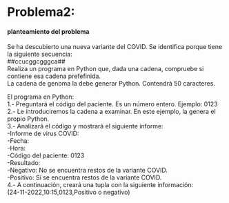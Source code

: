 # Problema2:

#### planteamiento del problema
Se ha descubierto una nueva variante del COVID. Se identifica porque tiene la siguiente secuencia:   
##ccucggcgggca##  
Realiza un programa en Python que, dada una cadena, compruebe si contiene esa cadena prefefinida.  
La cadena de genoma la debe generar Python. Contendrá 50 caracteres.  

El programa en Python:  
1.- Preguntará el código del paciente. Es un número entero. Ejemplo: 0123  
2.- Le introduciremos la cadena a examinar. En este ejemplo, la genera el propio Python.  
3.- Analizará el código y mostrará el siguiente informe:  
  -Informe de virus COVID:  
  -Fecha:  
  -Hora:  
  -Código del paciente: 0123  
  -Resultado:  
  -Negativo: No se encuentra restos de la variante COVID.  
  -Positivo: Sí se encuentra restos de la variante COVID.  
4.- A continuación, creará una tupla con la siguiente información:  
(24-11-2022,10:15,0123,Positivo o negativo)

